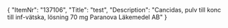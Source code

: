 {
  "ItemNr": "137106",
  "Title": "test",
  "Description": "Cancidas, pulv till konc till inf-vätska, lösning 70 mg Paranova Läkemedel AB"
}